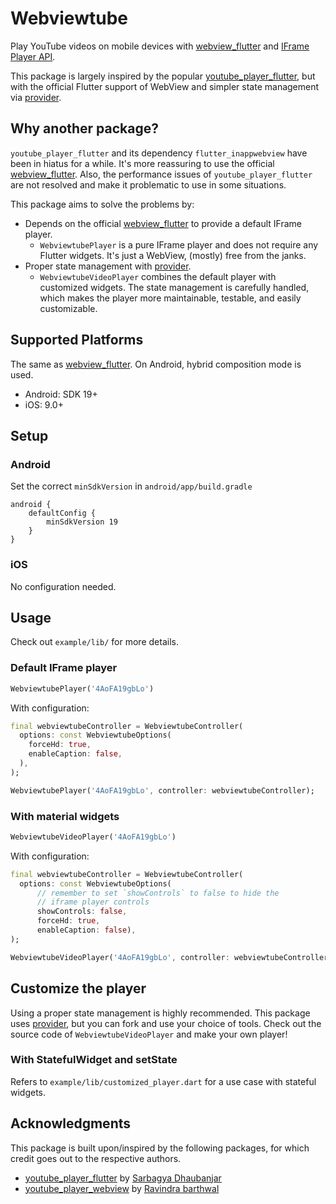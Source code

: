# Webviewtube

Play YouTube videos on mobile devices with [webview_flutter](https://pub.dev/packages/webview_flutter) and [IFrame Player API](https://developers.google.com/youtube/iframe_api_reference). 

This package is largely inspired by the popular [youtube_player_flutter](https://pub.dev/packages/youtube_player_flutter), but with the official Flutter support of WebView and simpler state management via [provider](https://pub.dev/packages/provider).

## Why another package?

`youtube_player_flutter` and its dependency `flutter_inappwebview` have been in hiatus for a while. It's more reassuring to use the official [webview_flutter](https://pub.dev/packages/webview_flutter). Also, the performance issues of `youtube_player_flutter` are not resolved and make it problematic to use in some situations.

This package aims to solve the problems by:
- Depends on the official [webview_flutter](https://pub.dev/packages/webview_flutter) to provide a default IFrame player.
  - `WebviewtubePlayer` is a pure IFrame player and does not require any Flutter widgets. It's just a WebView, (mostly) free from the janks.
- Proper state management with [provider](https://pub.dev/packages/provider).
  - `WebviewtubeVideoPlayer` combines the default player with customized widgets. The state management is carefully handled, which makes the player more maintainable, testable, and easily customizable.

## Supported Platforms

The same as [webview_flutter](https://pub.dev/packages/webview_flutter). On Android, hybrid composition mode is used.

- Android: SDK 19+
- iOS: 9.0+

## Setup

### Android

Set the correct `minSdkVersion` in `android/app/build.gradle`

```
android {
    defaultConfig {
        minSdkVersion 19
    }
}
```

### iOS

No configuration needed.

## Usage

Check out `example/lib/` for more details.

### Default IFrame player

```dart
WebviewtubePlayer('4AoFA19gbLo')
```

With configuration:

```dart
final webviewtubeController = WebviewtubeController(
  options: const WebviewtubeOptions(
    forceHd: true,
    enableCaption: false,
  ),
);

WebviewtubePlayer('4AoFA19gbLo', controller: webviewtubeController);
```

### With material widgets

```dart
WebviewtubeVideoPlayer('4AoFA19gbLo')
```

With configuration:

```dart
final webviewtubeController = WebviewtubeController(
  options: const WebviewtubeOptions(
      // remember to set `showControls` to false to hide the
      // iframe player controls
      showControls: false,
      forceHd: true,
      enableCaption: false),
);

WebviewtubeVideoPlayer('4AoFA19gbLo', controller: webviewtubeController)
```

## Customize the player

Using a proper state management is highly recommended. This package uses [provider](https://pub.dev/packages/provider), but you can fork and use your choice of tools.
Check out the source code of `WebviewtubeVideoPlayer` and make your own player!

### With StatefulWidget and setState

Refers to `example/lib/customized_player.dart` for a use case with stateful widgets.

## Acknowledgments

This package is built upon/inspired by the following packages, for which credit goes out to the respective authors.

- [youtube_player_flutter](https://pub.dev/packages/youtube_player_flutter) by [Sarbagya Dhaubanjar](https://github.com/sarbagyastha/youtube_player_flutter)
- [youtube_player_webview](https://pub.dev/packages/youtube_player_webview) by [Ravindra barthwal](https://github.com/ravindrabarthwal/youtube_player_webview)
